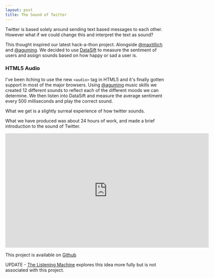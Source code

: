 ```yaml
---
layout: post
title: The Sound of Twitter
---
```


Twitter is based solely around sending text based messages to each other. However what if we could change this and interpret the text as sound?

This thought inspired our latest hack-a-thon project. Alongside <a href="http://twitter.com/maxtillich">@maxtillich</a> and <a href="http://twitter.com/aguming">@aguming</a>. We decided to use <a href="http://datasift.com">DataSift</a> to measure the sentiment of users and assign sounds based on how happy or sad a user is.

<h3><span>HTML5 Audio</span></h3>

I've been itching to use the new <code>&lt;audio&gt;</code> tag in HTML5 and it's finally gotten support in most of the major browsers. Using <a href="http://twitter.com/aguming">@aguming</a> music skills we created 12 different sounds to reflect each of the different moods we can determine. We then listen into DataSift and measure the average sentiment every 500 milliseconds and play the correct sound.

What we get is a slightly surreal experience of how twitter sounds.

What we have produced was about 24 hours of work, and made a brief introduction to the sound of Twitter. 

<div class="video">
<iframe width="640" height="360" src="https://www.youtube.com/embed/z1glJZZCEUQ?rel=0" frameborder="0"> </iframe>
</div>

This project is available on <a href="https://github.com/datasift/Sound-of-Twitter">Github</a>

UPDATE - <a href="http://thelisteningmachine.org/">The Listening Machine</a> explores this idea more fully but is not associated with this project.


